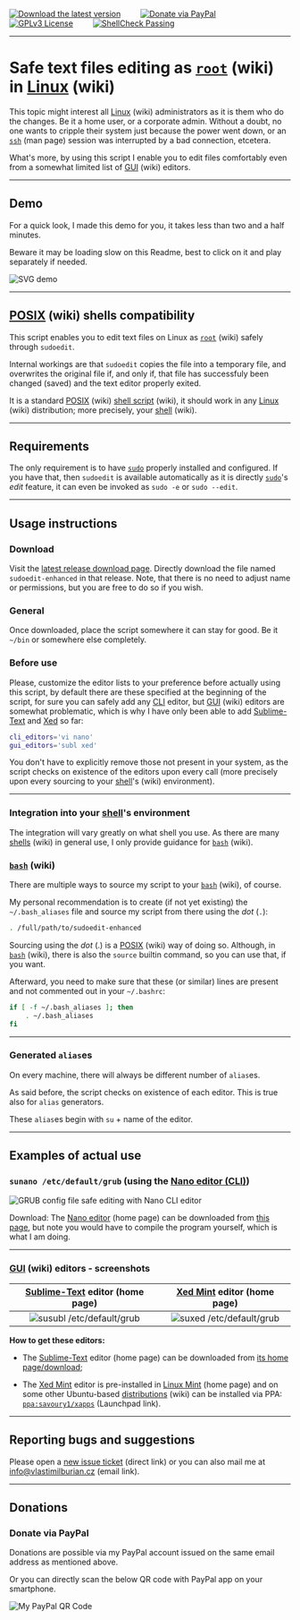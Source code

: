 [![Download the latest version](https://img.shields.io/badge/Download-Latest%20version-orange)](https://github.com/burianvlastimil/sudoedit-enhanced/releases/latest) &nbsp; &nbsp; &nbsp; &nbsp; [![Donate via PayPal](https://img.shields.io/badge/Donate%20%24-via%20PayPal-%23013088)](https://github.com/burianvlastimil/sudoedit-enhanced#donations) &nbsp; &nbsp; &nbsp; &nbsp; [![GPLv3 License](https://img.shields.io/badge/License-GPLv3-blue.svg)](https://github.com/burianvlastimil/sudoedit-enhanced/blob/master/LICENSE) &nbsp; &nbsp; &nbsp; &nbsp; [![ShellCheck Passing](https://img.shields.io/badge/ShellCheck-Passing-brightgreen)](https://github.com/burianvlastimil/sudoedit-enhanced)

***

# Safe text files editing as [`root`](https://en.wikipedia.org/wiki/Superuser#Unix_and_Unix-like) (wiki) in [Linux](https://en.wikipedia.org/wiki/Linux) (wiki)

This topic might interest all [Linux](https://en.wikipedia.org/wiki/Linux) (wiki) administrators as it is them who do the changes. Be it a home user, or a corporate admin. Without a doubt, no one wants to cripple their system just because the power went down, or an [`ssh`](https://linux.die.net/man/1/ssh) (man page) session was interrupted by a bad connection, etcetera.

What's more, by using this script I enable you to edit files comfortably even from a somewhat limited list of [GUI](https://en.wikipedia.org/wiki/Graphical_user_interface) (wiki) editors.

***

## Demo

For a quick look, I made this demo for you, it takes less than two and a half minutes.

Beware it may be loading slow on this Readme, best to click on it and play separately if needed.

![SVG demo](https://www.vlastimilburian.cz/github_images/sudoedit-enhanced--demo-2021.svg)

***

## [POSIX](https://en.wikipedia.org/wiki/POSIX) (wiki) shells compatibility

This script enables you to edit text files on Linux as [`root`](https://en.wikipedia.org/wiki/Superuser#Unix_and_Unix-like) (wiki) safely through `sudoedit`.

Internal workings are that `sudoedit` copies the file into a temporary file, and overwrites the original file if, and only if, that file has successfuly been changed (saved) and the text editor properly exited.

It is a standard [POSIX](https://en.wikipedia.org/wiki/POSIX) (wiki) [shell script](https://en.wikipedia.org/wiki/Shell_script) (wiki), it should work in any [Linux](https://en.wikipedia.org/wiki/Linux) (wiki) distribution; more precisely, your [shell](https://en.wikipedia.org/wiki/Unix_shell) (wiki).

***

## Requirements

The only requirement is to have [`sudo`](https://linux.die.net/man/8/sudo) properly installed and configured. If you have that, then `sudoedit` is available automatically as it is directly [`sudo`](https://linux.die.net/man/8/sudo)'s _edit_ feature, it can even be invoked as `sudo -e` or `sudo --edit`.

***

## Usage instructions

### Download

Visit the [latest release download page](https://github.com/burianvlastimil/sudoedit-enhanced/releases/latest). Directly download the file named `sudoedit-enhanced` in that release. Note, that there is no need to adjust name or permissions, but you are free to do so if you wish.

### General

Once downloaded, place the script somewhere it can stay for good. Be it `~/bin` or somewhere else completely.

### Before use

Please, customize the editor lists to your preference before actually using this script, by default there are these specified at the beginning of the script, for sure you can safely add any [CLI](https://en.wikipedia.org/wiki/Command-line_interface) editor, but [GUI](https://en.wikipedia.org/wiki/Graphical_user_interface) (wiki) editors are somewhat problematic, which is why I have only been able to add [Sublime-Text](https://www.sublimetext.com/) and [Xed](https://github.com/linuxmint/xed) so far:

```bash
cli_editors='vi nano'
gui_editors='subl xed'
```

You don't have to explicitly remove those not present in your system, as the script checks on existence of the editors upon every call (more precisely upon every sourcing to your [shell](https://en.wikipedia.org/wiki/Unix_shell)'s (wiki) environment).

***

### Integration into your [shell](https://en.wikipedia.org/wiki/Unix_shell)'s environment

The integration will vary greatly on what shell you use. As there are many [shells](https://en.wikipedia.org/wiki/Unix_shell) (wiki) in general use, I only provide guidance for [`bash`](https://en.wikipedia.org/wiki/Bash_%28Unix_shell%29) (wiki).

### [`bash`](https://en.wikipedia.org/wiki/Bash_%28Unix_shell%29) (wiki)

There are multiple ways to source my script to your [`bash`](https://en.wikipedia.org/wiki/Bash_%28Unix_shell%29) (wiki), of course.

My personal recommendation is to create (if not yet existing) the `~/.bash_aliases` file and source my script from there using the _dot_ (`.`):

```bash
. /full/path/to/sudoedit-enhanced
```

Sourcing using the _dot_ (.) is a [POSIX](https://en.wikipedia.org/wiki/POSIX) (wiki) way of doing so. Although, in [`bash`](https://en.wikipedia.org/wiki/Bash_%28Unix_shell%29) (wiki), there is also the `source` builtin command, so you can use that, if you want.

Afterward, you need to make sure that these (or similar) lines are present and not commented out in your `~/.bashrc`:

```bash
if [ -f ~/.bash_aliases ]; then
    . ~/.bash_aliases
fi
```

***

### Generated `alias`es

On every machine, there will always be different number of `alias`es.

As said before, the script checks on existence of each editor. This is true also for `alias` generators.

These `alias`es begin with `su` + name of the editor.

***

## Examples of actual use

### `sunano /etc/default/grub` (using the [Nano editor (CLI)](https://www.nano-editor.org/))

![GRUB config file safe editing with Nano CLI editor](https://www.vlastimilburian.cz/github_images/sudoedit-enhanced--nano-2021.png)

Download: The [Nano editor](https://www.nano-editor.org/) (home page) can be downloaded from [this page](https://www.nano-editor.org/download.php), but note you would have to compile the program yourself, which is what I am doing.

***

### [GUI](https://en.wikipedia.org/wiki/Graphical_user_interface) (wiki) editors - screenshots

[Sublime-Text](https://www.sublimetext.com/) editor (home page) |  [Xed Mint](https://community.linuxmint.com/software/view/xed) editor (home page)
:-------------------------:|:-------------------------:
![susubl /etc/default/grub](https://www.vlastimilburian.cz/github_images/sudoedit-enhanced--susubl--2021-sep-29.png)  |  ![suxed /etc/default/grub](https://www.vlastimilburian.cz/github_images/sudoedit-enhanced--suxed--2021-sep-29.png)

**How to get these editors:**

- The [Sublime-Text](https://www.sublimetext.com/) editor (home page) can be downloaded from [its home page/download](https://www.sublimetext.com/download);

- The [Xed Mint](https://community.linuxmint.com/software/view/xed) editor is pre-installed in [Linux Mint](https://linuxmint.com/) (home page) and on some other Ubuntu-based [distributions](https://en.wikipedia.org/wiki/Linux_distribution) (wiki) can be installed via PPA: [`ppa:savoury1/xapps`](https://launchpad.net/~savoury1/+archive/ubuntu/xapps) (Launchpad link).

***

## Reporting bugs and suggestions

Please open a [new issue ticket](https://github.com/burianvlastimil/sudoedit-enhanced/issues/new) (direct link) or you can also mail me at [info@vlastimilburian.cz](mailto:info@vlastimilburian.cz) (email link).

***

## Donations

### Donate via PayPal

Donations are possible via my PayPal account issued on the same email address as mentioned above.

Or you can directly scan the below QR code with PayPal app on your smartphone.

![My PayPal QR Code](https://www.vlastimilburian.cz/github_images/paypal_qrcode.png)

